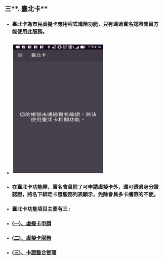 ## 三**. 臺北卡**

* ### 臺北卡為市民虛擬卡應用程式進階功能，只有通過實名認證會員方能使用此服務。
* ### ![](/assets/台北卡服務限制.png)
* ### 在臺北卡功能裡，實名會員除了可申請虛擬卡外，還可透過身分證認證，將名下綁定卡證服務列表顯示，免除會員多卡攜帶的不便。
* ### 臺北卡功能項目主要有三 :
* ### [\(一\)、虛擬卡申請](/chapter2/4e09-hui-yuan-zi-liao-wei-hu/4e0029-xu-ni-qia.md)
* ### [\(二\)、虛擬卡服務](/chapter2/4e09-hui-yuan-zi-liao-wei-hu/4e8c29-xu-ni-qia-fu-wu.md)
* ### [\(三\)、卡證整合管理](/chapter2/4e09-hui-yuan-zi-liao-wei-hu/4e0929-qia-zheng-zheng-he-guan-li.md)

### 

### 



